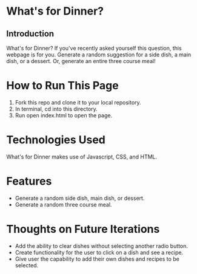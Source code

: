 # What's for Dinner?

## Introduction
What's for Dinner? If you've recently asked yourself this question, this webpage
is for you. Generate a random suggestion for a side dish, a main dish, or a dessert. Or, generate an entire three course meal!


# How to Run This Page
1. Fork this repo and clone it to your local repository.
2. In terminal, cd into this directory.
3. Run open index.html to open the page.

# Technologies Used
What's for Dinner makes use of Javascript, CSS, and HTML.

# Features
- Generate a random side dish, main dish, or dessert.
- Generate a random three course meal.

# Thoughts on Future Iterations
- Add the ability to clear dishes without selecting another radio button.
- Create functionality for the user to click on a dish and see a recipe.
- Give user the capability to add their own dishes and recipes to be selected.
